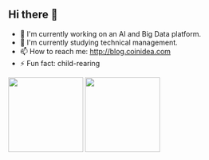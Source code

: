 ## Hi there 👋

- 🔭 I'm currently working on an AI and Big Data platform.
- 🌱 I'm currently studying technical management.
- 📫 How to reach me: http://blog.coinidea.com
- ⚡ Fun fact: child-rearing

<p align="left">
<img height="150px" src="https://github-readme-stats.vercel.app/api?username=hujiulin&title_color=81A1C1&icon_color=81A1C1&text_color=333&bg_color=ffffff&show_icons=true&count_private=true&hide=issues" />
<img height="150px" src="https://github-readme-stats.vercel.app/api/top-langs/?username=hujiulin&layout=compact&title_color=81A1C1&bg_color=ffffff" />
</p>

